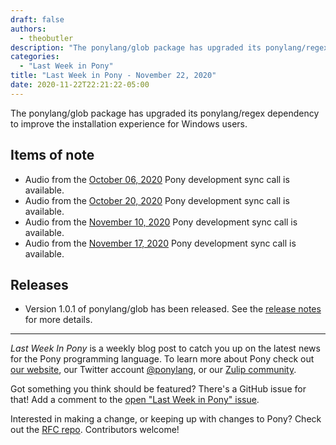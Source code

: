 ```yaml
---
draft: false
authors:
  - theobutler
description: "The ponylang/glob package has upgraded its ponylang/regex dependency to improve the installation experience for Windows users."
categories:
  - "Last Week in Pony"
title: "Last Week in Pony - November 22, 2020"
date: 2020-11-22T22:21:22-05:00
---
```


The ponylang/glob package has upgraded its ponylang/regex dependency to improve the installation experience for Windows users.
<!-- more -->

## Items of note

- Audio from the [October 06, 2020](https://vimeo.com/916250930) Pony development sync call is available.
- Audio from the [October 20, 2020](https://vimeo.com/916251079) Pony development sync call is available.
- Audio from the [November 10, 2020](https://vimeo.com/916251245) Pony development sync call is available.
- Audio from the [November 17, 2020](https://vimeo.com/916251354) Pony development sync call is available.

## Releases

- Version 1.0.1 of ponylang/glob has been released.
See the [release notes](https://github.com/ponylang/glob/releases/tag/1.0.1) for more details.

---

_Last Week In Pony_ is a weekly blog post to catch you up on the latest news for the Pony programming language. To learn more about Pony check out [our website](https://ponylang.io), our Twitter account [@ponylang](https://twitter.com/ponylang), or our [Zulip community](https://ponylang.zulipchat.com).

Got something you think should be featured? There's a GitHub issue for that! Add a comment to the [open "Last Week in Pony" issue](https://github.com/ponylang/ponylang.github.io/issues?q=is%3Aissue+is%3Aopen+label%3Alast-week-in-pony).

Interested in making a change, or keeping up with changes to Pony? Check out the [RFC repo](https://github.com/ponylang/rfcs). Contributors welcome!
